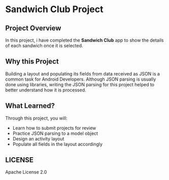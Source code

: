 
# Sandwich Club Project

## Project Overview
In this project, i have completed the **Sandwich Club** app to
show the details of each sandwich once it is selected.

## Why this Project

Building a layout and populating its fields from data received as JSON
is a common task for Android Developers. Although JSON parsing is usually
done using libraries, writing the JSON parsing for  this project 
helped to better understand how it is processed.

## What Learned?
Through this project, you will:
- Learn how to submit projects for review
- Practice JSON parsing to a model object
- Design an activity layout
- Populate all fields in the layout accordingly
## LICENSE
Apache License 2.0
